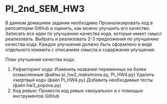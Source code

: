 # PI_2nd_SEM_HW3
В данном домашнем задании необходимо 
Проанализировать код в репозитории GitHub и оценить, как можно улучшить его качество.
Записать все идеи по улучшению качества кода, которые имеет смысл реализовать.
Выбрать и реализовать 2-3 предложения по улучшению качества кода.
Каждое улучшение должно быть оформлено в виде отдельного коммита с описанием смысла и содержания улучшения.

План улучшения качества кода:
1.	Рефакторинг кода:
Изменить названия переменных на более осмысленные
(файлы pi_hw2_maksimova.py, PI_HW4.py)
Удалить «мертвый код» (файл PI_HW4.py)
Добавить необходимые тесты (файл hw3_popova.py)
2.	Код ревью:
Провести код ревью «визуально» и с помощью инструментов GitHub
